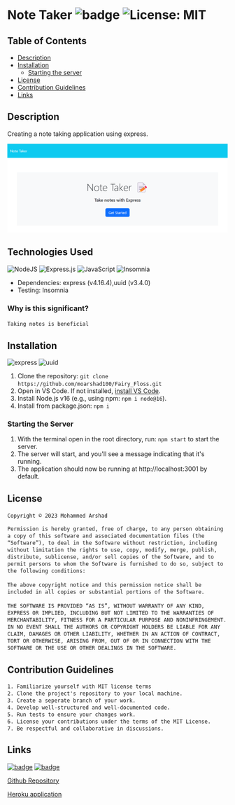 # Note Taker ![badge](https://img.shields.io/badge/Week11%20Project-blue) ![License: MIT](https://badgen.net/badge/License/MIT/?icon=github)

## Table of Contents

- [Description](#description)
- [Installation](#installation)
  - [Starting the server](#starting-the-server)
- [License](#license)
- [Contribution Guidelines](#contribution-guidelines)
- [Links](#links)

## Description
Creating a note taking application using express.

![Image](/Develop/images/home.png)

## Technologies Used

![NodeJS](https://img.shields.io/badge/node.js-6DA55F?style=for-the-badge&logo=node.js&logoColor=white)
![Express.js](https://img.shields.io/badge/express.js-%23404d59.svg?style=for-the-badge&logo=express&logoColor=%2361DAFB)
![JavaScript](https://img.shields.io/badge/javascript-%23323330.svg?style=for-the-badge&logo=javascript&logoColor=%23F7DF1E)
![Insomnia](https://img.shields.io/badge/Insomnia-black?style=for-the-badge&logo=insomnia&logoColor=5849BE)

- Dependencies: express (v4.16.4),uuid (v3.4.0)
- Testing: Insomnia

### Why is this significant?



`Taking notes is beneficial `

## Installation

![express](https://img.shields.io/badge/express-v4.17.1-yellow)
![uuid](https://img.shields.io/badge/uuid-v3.4.0-orange)

1. Clone the repository: `git clone https://github.com/moarshad100/Fairy_Floss.git`
2. Open in VS Code. If not installed, [install VS Code](https://code.visualstudio.com/).
3. Install Node.js v16 (e.g., using npm: `npm i node@16`).
4. Install from package.json: `npm i`


### Starting the Server

1. With the terminal open in the root directory, run: `npm start` to start the server.
2. The server will start, and you'll see a message indicating that it's running.
3. The application should now be running at http://localhost:3001 by default.

## License

`Copyright © 2023 Mohammed Arshad`

```
Permission is hereby granted, free of charge, to any person obtaining a copy of this software and associated documentation files (the “Software”), to deal in the Software without restriction, including without limitation the rights to use, copy, modify, merge, publish, distribute, sublicense, and/or sell copies of the Software, and to permit persons to whom the Software is furnished to do so, subject to the following conditions:

The above copyright notice and this permission notice shall be included in all copies or substantial portions of the Software.

THE SOFTWARE IS PROVIDED “AS IS”, WITHOUT WARRANTY OF ANY KIND, EXPRESS OR IMPLIED, INCLUDING BUT NOT LIMITED TO THE WARRANTIES OF MERCHANTABILITY, FITNESS FOR A PARTICULAR PURPOSE AND NONINFRINGEMENT. IN NO EVENT SHALL THE AUTHORS OR COPYRIGHT HOLDERS BE LIABLE FOR ANY CLAIM, DAMAGES OR OTHER LIABILITY, WHETHER IN AN ACTION OF CONTRACT, TORT OR OTHERWISE, ARISING FROM, OUT OF OR IN CONNECTION WITH THE SOFTWARE OR THE USE OR OTHER DEALINGS IN THE SOFTWARE.
```

## Contribution Guidelines
```
1. Familiarize yourself with MIT license terms
2. Clone the project's repository to your local machine.
3. Create a seperate branch of your work.
4. Develop well-structured and well-documented code.
5. Run tests to ensure your changes work.
6. License your contributions under the terms of the MIT License.
7. Be respectful and collaborative in discussions.
```


## Links 
[![badge](https://img.shields.io/badge/Github-black?style=for-the-badge&logo=github&logoColor=White)](https://github.com/moarshad100/Fairy_Floss)
[![badge](https://img.shields.io/badge/Heroku-black?style=for-the-badge&logo=heroku&logoColor=White)](https://notes-taker-a-af3e24b65fed.herokuapp.com/)

[Github Repository](https://github.com/moarshad100/Fairy_Floss) 

[Heroku application](https://notes-taker-a-af3e24b65fed.herokuapp.com/)
